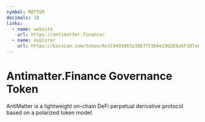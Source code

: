```yaml
---
symbol: MATTER
decimals: 18
links:
  - name: website
    url: https://antimatter.finance/
  - name: explorer
    url: https://bscscan.com/token/0x1C9491865a1DE77C5b6e19d2E6a5F1D7a6F2b25F
---
```


# Antimatter.Finance Governance Token

AntiMatter is a lightweight on-chain DeFi perpetual derivative protocol based on a polarized token model.
